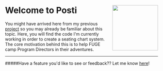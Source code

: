 <p><h1 align="left">Welcome to Posti
<a href="https://trello.com/b/vgFF7dbp/posti" target="_blank">
<img src="https://d2k1ftgv7pobq7.cloudfront.net/meta/u/res/images/brand-assets/Logos/0c47ceaceed90bc4860ee16c53d3e6eb/trello-logo-blue.png" align="right" width="150/">
</a></h1></p>

<p> You might have arrived here from my previous <a href="https://github.com/naphipps/SeatingSystem">project</a> so you may already be familiar about this topic. Here, you will find the code I'm currently working in order to create a seating chart system. The core motivation behind this is to help FUGE camp Program Directors in their adventures. </p>

***
#####Have a feature you'd like to see or feedback?? Let me know [here](https://github.com/naphipps/posti/issues)!
